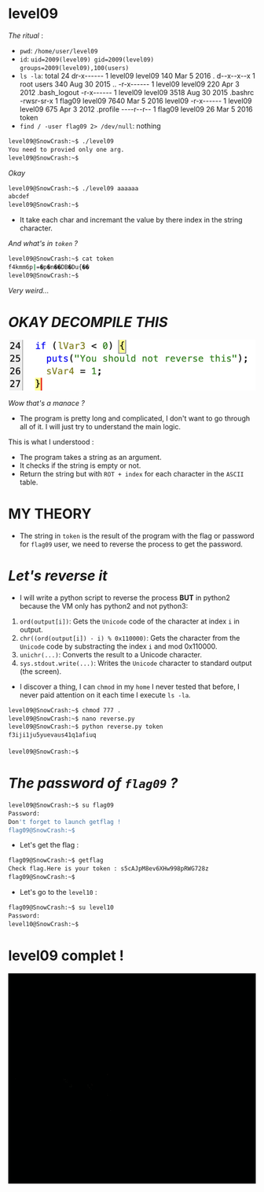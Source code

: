 # level09
_The ritual_ :
- `pwd`: `/home/user/level09`
- `id`: `uid=2009(level09) gid=2009(level09) groups=2009(level09),100(users)`
- `ls -la`:
total 24
dr-x------ 1 level09 level09  140 Mar  5  2016 .
d--x--x--x 1 root    users    340 Aug 30  2015 ..
-r-x------ 1 level09 level09  220 Apr  3  2012 .bash_logout
-r-x------ 1 level09 level09 3518 Aug 30  2015 .bashrc
-rwsr-sr-x 1 flag09  level09 7640 Mar  5  2016 level09
-r-x------ 1 level09 level09  675 Apr  3  2012 .profile
----r--r-- 1 flag09  level09   26 Mar  5  2016 token
- `find / -user flag09 2> /dev/null`: nothing

```sh
level09@SnowCrash:~$ ./level09
You need to provied only one arg.
level09@SnowCrash:~$
```

_Okay_

```sh
level09@SnowCrash:~$ ./level09 aaaaaa
abcdef
level09@SnowCrash:~$
```
- It take each char and incremant the value by there index in the string character.

_And what's in `token` ?_

```sh
level09@SnowCrash:~$ cat token
f4kmm6p|=�p�n��DB�Du{��
level09@SnowCrash:~$
```

_Very weird..._

# _OKAY DECOMPILE THIS_

![decompiled_binary](../../assets/level09/decompiled_binary.png)

_Wow that's a manace ?_

- The program is pretty long and complicated, I don't want to go through all of it. I will just try to understand the main logic.

This is what I understood :
- The program takes a string as an argument.
- It checks if the string is empty or not.
- Return the string but with `ROT + index` for each character in the `ASCII` table.

# MY THEORY

- The string in `token` is the result of the program with the flag or password for `flag09` user, we need to reverse the process to get the password.

# _Let's reverse it_

- I will write a python script to reverse the process **BUT** in python2 because the VM only has python2 and not python3:

1) `ord(output[i])`: Gets the `Unicode` code of the character at index `i` in output.
2) `chr((ord(output[i]) - i) % 0x110000)`: Gets the character from the `Unicode` code by substracting the index `i` and mod 0x110000.
3) `unichr(...)`: Converts the result to a Unicode character.
4) `sys.stdout.write(...)`: Writes the `Unicode` character to standard output (the screen).

- I discover a thing, I can `chmod` in my `home` I never tested that before, I never paid attention on it each time I execute `ls -la`.

```sh
level09@SnowCrash:~$ chmod 777 .
level09@SnowCrash:~$ nano reverse.py
level09@SnowCrash:~$ python reverse.py token
f3iji1ju5yuevaus41q1afiuq

level09@SnowCrash:~$
```

# _The password of `flag09` ?_

```sh
level09@SnowCrash:~$ su flag09
Password:
Don't forget to launch getflag !
flag09@SnowCrash:~$
```

- Let's get the flag :

```sh
flag09@SnowCrash:~$ getflag
Check flag.Here is your token : s5cAJpM8ev6XHw998pRWG728z
flag09@SnowCrash:~$
```

- Let's go to the `level10` :

```sh
flag09@SnowCrash:~$ su level10
Password:
level10@SnowCrash:~$
```

# level09 complet !
![yeah](../../assets/yeah.gif)
